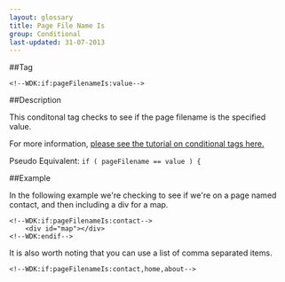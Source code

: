 ```yaml
---
layout: glossary
title: Page File Name Is
group: Conditional
last-updated: 31-07-2013
---
```



##Tag

`<!--WDK:if:pageFilenameIs:value-->`

##Description

This conditonal tag checks to see if the page filename is the specified value.

For more information, [please see the tutorial on conditional tags here.](18header-x-is-gif.html)

Pseudo Equivalent: 
`if ( pageFilename == value ) {`

##Example

In the following example we're checking to see if we're on a page named contact, and then including a div for a map.

```
<!--WDK:if:pageFilenameIs:contact-->
	<div id="map"></div>
<!--WDK:endif-->
```

It is also worth noting that you can use a list of comma separated items.

`<!--WDK:if:pageFilenameIs:contact,home,about-->`